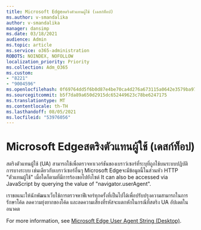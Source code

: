 ```yaml
---
title: Microsoft Edgeสตริงตัวแทนผู้ใช้ (เดสก์ท็อป)
ms.author: v-smandalika
author: v-smandalika
manager: dansimp
ms.date: 03/18/2021
audience: Admin
ms.topic: article
ms.service: o365-administration
ROBOTS: NOINDEX, NOFOLLOW
localization_priority: Priority
ms.collection: Adm_O365
ms.custom:
- "8221"
- "9004596"
ms.openlocfilehash: 0f69764dd5f6b0d87e4be70ca4d276a673115a0642e3579ba97515701606bc92
ms.sourcegitcommit: b5f7da89a650d2915dc652449623c78be6247175
ms.translationtype: MT
ms.contentlocale: th-TH
ms.lasthandoff: 08/05/2021
ms.locfileid: "53976056"
---
```

# <a name="microsoft-edge-user-agent-strings-desktop"></a>Microsoft Edgeสตริงตัวแทนผู้ใช้ (เดสก์ท็อป)

สตริงตัวแทนผู้ใช้ (UA) สามารถใช้เพื่อตรวจหาเวอร์ชันของเบราว์เซอร์ที่ระบุที่ถูกใช้บนระบบปฏิบัติการบางระบบ เช่นเดียวกับเบราว์เซอร์อื่นๆ Microsoft Edgeจะมีข้อมูลนี้ในส่วนหัว HTTP "ตัวแทนผู้ใช้" เมื่อใดก็ตามที่มีการร้องขอไปยังไซต์ It can also be accessed via JavaScript by querying the value of "navigator.userAgent".

เราขอแนะให้นักพัฒนาเว็บใช้การตรวจหาฟีเจอร์ทุกครั้งที่เป็นไปได้เพื่อปรับปรุงความสามารถในการรักษาโค้ด ลดความยุ่งยากของโค้ด และลดความเสี่ยงที่รหัสจะแตกหักในกรณีที่สตริง UA อัปเดตในอนาคต

For more information, see [Microsoft Edge User Agent String (Desktop)](https://docs.microsoft.com/microsoft-edge/web-platform/user-agent-string).

